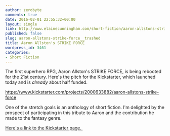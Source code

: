 ```yaml
---
author: zerobyte
comments: true
date: 2016-02-01 22:55:32+00:00
layout: single
link: http://www.elainecunningham.com/short-fiction/aaron-allstons-strike-force__trashed/
published: false
slug: aaron-allstons-strike-force__trashed
title: Aaron Allston's STRIKE FORCE
wordpress_id: 3461
categories:
- Short Fiction
---
```


The first superhero RPG, Aaron Allston's STRIKE FORCE, is being rebooted for the 21st century. Here's the pitch for the Kickstarter, which launched today and is _already_ about half funded.

https://www.kickstarter.com/projects/2000633882/aaron-allstons-strike-force

One of the stretch goals is an anthology of short fiction. I'm delighted by the prospect of participating in this tribute to Aaron and the contribution he made to the fantasy genre.

[Here's a link to the Kickstarter page. ](https://www.kickstarter.com/projects/2000633882/aaron-allstons-strike-force)
